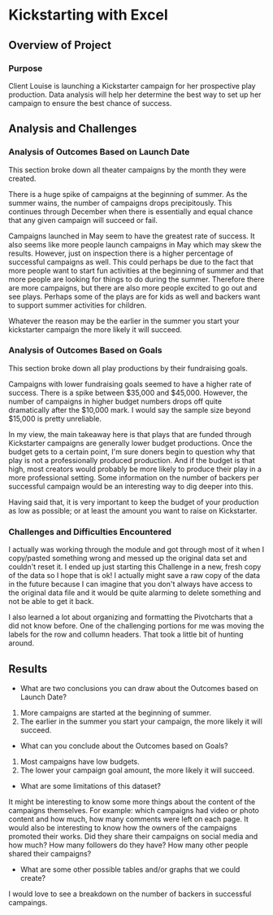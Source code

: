 # Kickstarting with Excel

## Overview of Project

### Purpose

Client Louise is launching a Kickstarter campaign for her prospective play production. Data analysis will help her determine the best way to set up her campaign to ensure the best chance of success.

## Analysis and Challenges

### Analysis of Outcomes Based on Launch Date

This section broke down all theater campaigns by the month they were created.

There is a huge spike of campaigns at the beginning of summer. As the summer wains, the number of campaigns drops precipitously. This continues through December when there is essentially and equal chance that any given campaign will succeed or fail.

Campaigns launched in May seem to have the greatest rate of success. It also seems like more people launch campaigns in May which may skew the results. However, just on inspection there is a higher percentage of successful campaigns as well. This could perhaps be due to the fact that more people want to start fun activities at the beginning of summer and that more people are looking for things to do during the summer. Therefore there are more campaigns, but there are also more people excited to go out and see plays. Perhaps some of the plays are for kids as well and backers want to support summer activities for children.

Whatever the reason may be the earlier in the summer you start your kickstarter campaign the more likely it will succeed.

### Analysis of Outcomes Based on Goals

This section broke down all play productions by their fundraising goals.

Campaigns with lower fundraising goals seemed to have a higher rate of success. There is a spike between $35,000 and $45,000. However, the number of campaigns in higher budget numbers drops off quite dramatically after the $10,000 mark. I would say the sample size beyond $15,000 is pretty unreliable.

In my view, the main takeaway here is that plays that are funded through Kickstarter campaigns are generally lower budget productions. Once the budget gets to a certain point, I'm sure doners begin to question why that play is not a professionally produced production. And if the budget is that high, most creators would probably be more likely to produce their play in a more professional setting. Some information on the number of backers per successful campaign would be an interesting way to dig deeper into this.

Having said that, it is very important to keep the budget of your production as low as possible; or at least the amount you want to raise on Kickstarter.

### Challenges and Difficulties Encountered

I actually was working through the module and got through most of it when I copy/pasted something wrong and messed up the original data set and couldn't reset it. I ended up just starting this Challenge in a new, fresh copy of the data so I hope that is ok! I actually might save a raw copy of the data in the future because I can imagine that you don't always have access to the original data file and it would be quite alarming to delete something and not be able to get it back.

I also learned a lot about organizing and formatting the Pivotcharts that a did not know before. One of the challenging portions for me was moving the labels for the row and collumn headers. That took a little bit of hunting around.

## Results

- What are two conclusions you can draw about the Outcomes based on Launch Date?

1. More campaigns are started at the beginning of summer.
2. The earlier in the summer you start your campaign, the more likely it will succeed.

- What can you conclude about the Outcomes based on Goals?

1. Most campaigns have low budgets.
2. The lower your campaign goal amount, the more likely it will succeed.

- What are some limitations of this dataset?

It might be interesting to know some more things about the content of the campaigns themselves. For example: which campaigns had video or photo content and how much, how many comments were left on each page. It would also be interesting to know how the owners of the campaigns promoted their works. Did they share their campaigns on social media and how much? How many followers do they have? How many other people shared their campaigns?

- What are some other possible tables and/or graphs that we could create?

I would love to see a breakdown on the number of backers in successful campaings.
